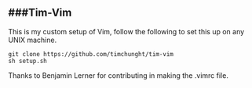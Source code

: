 ###Tim-Vim
----

This is my custom setup of Vim, follow the following to set this up on any UNIX machine.

	git clone https://github.com/timchunght/tim-vim
	sh setup.sh

Thanks to Benjamin Lerner for contributing in making the .vimrc file.
